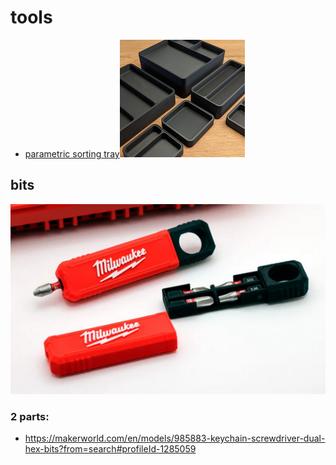 # tools

* [ parametric sorting tray![alt text](image-1.png) ](https://makerworld.com/en/models/476243-parametric-sorting-tray#profileId-387173)



## bits

[![alt text](image.png)](https://makerworld.com/en/models/1334856-milwaukee-pocket-screwdriver-v2-multi-bit-tool#profileId-1373937)


### 2 parts:
* https://makerworld.com/en/models/985883-keychain-screwdriver-dual-hex-bits?from=search#profileId-1285059
